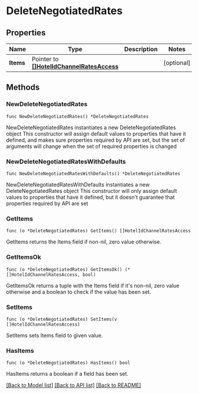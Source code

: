 # DeleteNegotiatedRates

## Properties

Name | Type | Description | Notes
------------ | ------------- | ------------- | -------------
**Items** | Pointer to [**[]HotelIdChannelRatesAccess**](HotelIdChannelRatesAccess.md) |  | [optional] 

## Methods

### NewDeleteNegotiatedRates

`func NewDeleteNegotiatedRates() *DeleteNegotiatedRates`

NewDeleteNegotiatedRates instantiates a new DeleteNegotiatedRates object
This constructor will assign default values to properties that have it defined,
and makes sure properties required by API are set, but the set of arguments
will change when the set of required properties is changed

### NewDeleteNegotiatedRatesWithDefaults

`func NewDeleteNegotiatedRatesWithDefaults() *DeleteNegotiatedRates`

NewDeleteNegotiatedRatesWithDefaults instantiates a new DeleteNegotiatedRates object
This constructor will only assign default values to properties that have it defined,
but it doesn't guarantee that properties required by API are set

### GetItems

`func (o *DeleteNegotiatedRates) GetItems() []HotelIdChannelRatesAccess`

GetItems returns the Items field if non-nil, zero value otherwise.

### GetItemsOk

`func (o *DeleteNegotiatedRates) GetItemsOk() (*[]HotelIdChannelRatesAccess, bool)`

GetItemsOk returns a tuple with the Items field if it's non-nil, zero value otherwise
and a boolean to check if the value has been set.

### SetItems

`func (o *DeleteNegotiatedRates) SetItems(v []HotelIdChannelRatesAccess)`

SetItems sets Items field to given value.

### HasItems

`func (o *DeleteNegotiatedRates) HasItems() bool`

HasItems returns a boolean if a field has been set.


[[Back to Model list]](../README.md#documentation-for-models) [[Back to API list]](../README.md#documentation-for-api-endpoints) [[Back to README]](../README.md)


